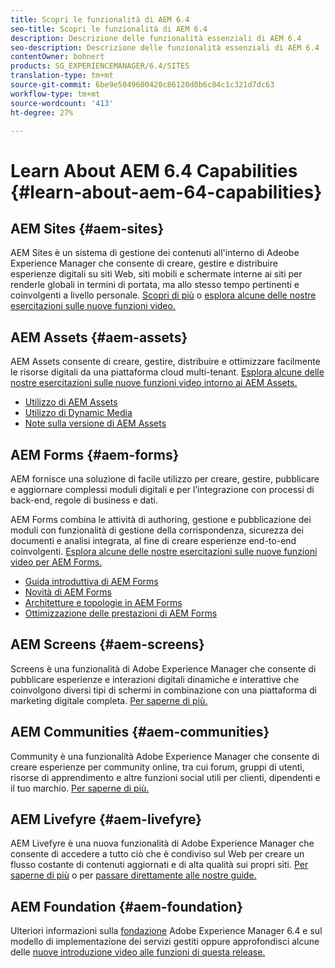 ```yaml
---
title: Scopri le funzionalità di AEM 6.4
seo-title: Scopri le funzionalità di AEM 6.4
description: Descrizione delle funzionalità essenziali di AEM 6.4
seo-description: Descrizione delle funzionalità essenziali di AEM 6.4
contentOwner: bohnert
products: SG_EXPERIENCEMANAGER/6.4/SITES
translation-type: tm+mt
source-git-commit: 6be9e5049600420c86120d0b6c84c1c321d7dc63
workflow-type: tm+mt
source-wordcount: '413'
ht-degree: 27%

---
```



# Learn About AEM 6.4 Capabilities {#learn-about-aem-64-capabilities}

## AEM Sites {#aem-sites}

AEM Sites è un sistema di gestione dei contenuti all&#39;interno di Adeobe  Experience Manager che consente di creare, gestire e distribuire esperienze digitali su siti Web, siti mobili e schermate interne ai siti per renderle globali in termini di portata, ma allo stesso tempo pertinenti e coinvolgenti a livello personale. [Scopri di più](http://www.adobe.com/marketing-cloud/enterprise-content-management/web-cms.html) o [esplora alcune delle nostre esercitazioni sulle nuove funzioni video.](https://helpx.adobe.com/experience-manager/kt/sites/index/aem-6-4-sites.html)

## AEM Assets {#aem-assets}

AEM Assets consente di creare, gestire, distribuire e ottimizzare facilmente le risorse digitali da una piattaforma cloud multi-tenant. [Esplora alcune delle nostre esercitazioni sulle nuove funzioni video intorno ai AEM Assets.](https://helpx.adobe.com/experience-manager/kt/assets/index/aem-6-4-assets.html)

* [Utilizzo di AEM Assets](/help/assets/managing-assets-touch-ui.md)
* [Utilizzo di Dynamic Media](/help/assets/dynamic-media.md)
* [Note sulla versione di AEM Assets](/help/release-notes/assets.md)

## AEM Forms {#aem-forms}

AEM fornisce una soluzione di facile utilizzo per creare, gestire, pubblicare e aggiornare complessi moduli digitali e per l’integrazione con processi di back-end, regole di business e dati.

AEM Forms combina le attività di authoring, gestione e pubblicazione dei moduli con funzionalità di gestione della corrispondenza, sicurezza dei documenti e analisi integrata, al fine di creare esperienze end-to-end coinvolgenti. [Esplora alcune delle nostre esercitazioni sulle nuove funzioni video per AEM Forms.](https://helpx.adobe.com/experience-manager/kt/forms/index/aem-6-4-forms.html)

* [Guida introduttiva di AEM Forms](/help/forms/using/introduction-aem-forms.md)
* [Novità di AEM Forms](/help/forms/using/whats-new.md)
* [Architetture e topologie in AEM Forms](/help/forms/using/aem-forms-architecture-deployment.md)
* [Ottimizzazione delle prestazioni di AEM Forms](/help/forms/using/performance-tuning-aem-forms.md)

## AEM Screens {#aem-screens}

Screens è una funzionalità di Adobe Experience Manager  che consente di pubblicare esperienze e interazioni digitali dinamiche e interattive che coinvolgono diversi tipi di schermi in combinazione con una piattaforma di marketing digitale completa.  [Per saperne di più.](https://docs.adobe.com/content/help/en/experience-manager-screens/user-guide/aem-screens-introduction.html)

## AEM Communities {#aem-communities}

Community è una funzionalità  Adobe Experience Manager che consente di creare esperienze per community online, tra cui forum, gruppi di utenti, risorse di apprendimento e altre funzioni social utili per clienti, dipendenti e il tuo marchio. [Per saperne di più.](http://www.adobe.com/marketing-cloud/enterprise-content-management/social-community-cms.html)

## AEM Livefyre {#aem-livefyre}

AEM Livefyre è una nuova funzionalità di Adobe Experience Manager  che consente di accedere a tutto ciò che è condiviso sul Web per creare un flusso costante di contenuti aggiornati e di alta qualità sui propri siti. [Per saperne di più](http://www.adobe.com/marketing-cloud/enterprise-content-management/ugc-content-platform.html) o per [passare direttamente alle nostre guide.](https://answers.livefyre.com/product/livefyre-for-adobe-experience-manager-aem/)

## AEM Foundation {#aem-foundation}

Ulteriori informazioni sulla [fondazione](/help/sites-deploying/home.md) Adobe Experience Manager 6.4 e sul modello di implementazione dei servizi gestiti oppure approfondisci alcune delle [nuove introduzione video alle funzioni di questa release.](https://helpx.adobe.com/experience-manager/kt/sites/index/aem-6-4-sites.html)
